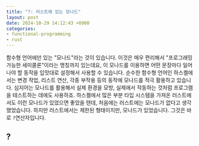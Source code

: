 ```yaml
---
title: "?: 러스트에 있는 모나드"
layout: post
date: 2024-10-29 14:12:43 +0900
categories:
- functional-programming
- rust
---
```

함수형 언어에만 있는 "모나드"라는 것이 있습니다. 이것은 매우 편리해서 "프로그래밍 가능한 세미콜론"이라는 명칭까지 있는데요, 이 모나드를 이용하면 어떤 문장마다 일어나야 할 동작을 입맛대로 설정해서 사용할 수 있습니다. 
순수한 함수형 언어인 하스켈에서는 변경 작업, 리스트 연산, 각종 부작용 등의 동작에 모나드를 적극 활용하고 있습니다. 심지어는 모나드를 활용해서 실제 환경을 모방, 실제에서 작동하는 것처럼 프로그램을 테스트하는 데에도 사용하죠. 
하스켈에서 많은 부분 타입 시스템을 가져온 러스트에서도 이런 모나드가 있었으면 좋았을 텐데, 처음에는 러스트에는 모나드가 없다고 생각했었습니다. 하지만 러스트에서는 제한된 형태이지만, 모나드가 있었습니다. 그것은 바로 `?`연산자입니다.

## ?
